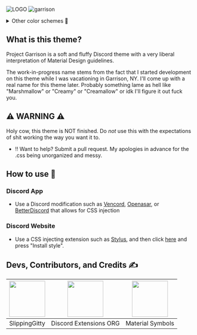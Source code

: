 ![LOGO](https://user-images.githubusercontent.com/76500838/205428483-2017a555-5154-4c03-8246-23772f8a1a0a.png)
![garrison](https://user-images.githubusercontent.com/76500838/205427767-326a1b7b-cb4d-41aa-b39f-9cef6a94ad36.png)


<details>
<summary>Other color schemes 🎨</summary>

## Tan
![image](https://user-images.githubusercontent.com/76500838/205454527-57a32aca-fed0-47d8-8ad1-37df745fb1cc.png)

## Turquoise
![image](https://user-images.githubusercontent.com/76500838/205454849-0cf7bbbd-3f58-4d0e-a60f-da2d75584a92.png)

## Pink
![image](https://user-images.githubusercontent.com/76500838/205454611-ffa55a34-05af-4c0f-9193-a926678ef8a4.png)

## Tokyo Night
![image](https://user-images.githubusercontent.com/76500838/205454490-0a654393-dfa7-42c6-b997-b2c8084c045c.png)




</details>

## What is this theme? 
Project Garrison is a soft and fluffy Discord theme with a very liberal interpretation of Material Design guidelines.

The work-in-progress name stems from the fact that I started development on this theme while I was vacationing in Garrison, NY. I'll come up with a real name for this theme later. Probably something lame as hell like "Marshmallow" or  "Creamy" or "Creamallow" or idk I'll figure it out fuck you. 


## ⚠️ WARNING ⚠️

Holy cow, this theme is NOT finished. Do *not* use this with the expectations of shit working the way you want it to. 
 * ‼️ Want to help? Submit a pull request. My apologies in advance for the .css being unorganized and messy.  

## How to use 📖

### Discord App

* Use a Discord modification such as [Vencord](https://github.com/Vendicated/Vencord), [Openasar](https://openasar.dev/), or [BetterDiscord](https://github.com/BetterDiscord/BetterDiscord) that allows for CSS injection

### Discord Website

* Use a CSS injecting extension such as [Stylus](https://github.com/openstyles/stylus), and then click [here](https://github.com/SlippingGittys-Discord-Themes/ProjectGarrison/raw/main/projectgarrison.user.css) and press "Install style".

## Devs, Contributors, and Credits ✍️
| <a href="https://github.com/SlippingGitty" target="_blank"> <img src="https://avatars.githubusercontent.com/u/76500838?s=460&u=109f1c2012f3e452251391807262ed098f45ec94&v=4" alt="" width="96px" height="96px"> </a> | <a href="https://github.com/discord-extensions" target="_blank"> <img src="https://avatars.githubusercontent.com/u/103222215?s=200&v=4" alt="" width="96px" height="96px"> </a> | <a href="https://m3.material.io/styles/icons/overview" target="_blank"> <img src="https://cdn-icons-png.flaticon.com/512/2991/2991148.png" alt="" width="96px" height="96px"> </a> |
|:-:|:-:|:-:|
| SlippingGitty | Discord Extensions ORG | Material Symbols |



